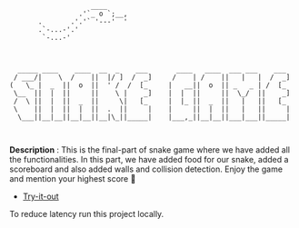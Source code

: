 ```
                    ____
                 .'`_ o `;__,
       .       .'.'` '---'  '            
       .`-...-'.'
        `-...-'
                

    
  _____ ____    ____  __  _    ___       ____   ____  ___ ___    ___ 
 / ___/|    \  /    ||  |/ ]  /  _]     /    | /    ||   |   |  /  _]
(   \_ |  _  ||  o  ||  ' /  /  [_     |   __||  o  || _   _ | /  [_ 
 \__  ||  |  ||     ||    \ |    _]    |  |  ||     ||  \_/  ||    _]
 /  \ ||  |  ||  _  ||     \|   [_     |  |_ ||  _  ||   |   ||   [_ 
 \    ||  |  ||  |  ||  .  ||     |    |     ||  |  ||   |   ||     |
  \___||__|__||__|__||__|\_||_____|    |___,_||__|__||___|___||_____|
                                                                     
            

```
**Description** : This is the final-part of snake game where we have added all the functionalities. In this part, we have added food for our snake, added a scoreboard and also added walls and collision detection. Enjoy the game and mention your highest score :snake:

- [Try-it-out](https://replit.com/@MihirMore1/Snake-Game?embed=1&output=1#main.py)

To reduce latency run this project locally.